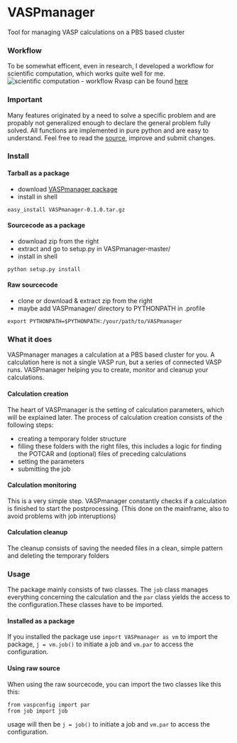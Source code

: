 VASPmanager
=====
Tool for managing VASP calculations on a PBS based cluster

### Workflow
To be somewhat efficent, even in research, I developed a workflow for scientific computation, which works quite well for me.
![scientific computation - workflow](../../raw/master/examples/workflow-01.png "scientific computation - workflow")
Rvasp can be found [here](https://github.com/paulpflug/Rvasp)

### Important
Many features originated by a need to solve a specific problem and are propably not generalized enough to declare the general problem fully solved.
All functions are implemented in pure python and are easy to understand. Feel free to read the [source](../../tree/master/VASPmanager/VASPmanager), improve and submit changes.

### Install
#### Tarball as a package
* download [VASPmanager package](https://www.dropbox.com/s/uwo9w7jklokc1pc/VASPmanager-0.1.0.tar.gz)
* install in shell

```
easy_install VASPmanager-0.1.0.tar.gz
```
#### Sourcecode as a package
* download zip from the right
* extract and go to setup.py in VASPmanager-master/
* install in shell
```
python setup.py install
```

#### Raw sourcecode
* clone or download & extract zip from the right
* maybe add VASPmanager/ directory to PYTHONPATH in .profile
```
export PYTHONPATH=$PYTHONPATH:/your/path/to/VASPmanager
```

### What it does
VASPmanager manages a calculation at a PBS based cluster for you. A calculation here is not a single VASP run, but a series of connected VASP runs.
VASPmanager helping you to create, monitor and cleanup your calculations.
#### Calculation creation
The heart of VASPmanager is the setting of calculation parameters, which will be explained later. The process of calculation creation consists of the following steps:
* creating a temporary folder structure
* filling these folders with the right files, this includes a logic for finding the POTCAR and (optional) files of preceding calculations
* setting the parameters
* submitting the job
#### Calculation monitoring
This is a very simple step. VASPmanager constantly checks if a calculation is finished to start the postprocessing. (This done on the mainframe, also to avoid problems with job interuptions)
#### Calculation cleanup
The cleanup consists of saving the needed files in a clean, simple pattern and deleting the temporary folders


### Usage
The package mainly consists of two classes. The ```job``` class manages everything concerning the calculation and the ```par``` class yields the access to the configuration.These classes have to be imported.
#### Installed as a package
If you installed the package use ```import VASPmanager as vm``` to import the package, ```j = vm.job()``` to initiate a job and ```vm.par``` to access the configuration.
#### Using raw source
When using the raw sourcecode, you can import the two classes like this this:
```
from vaspconfig import par
from job import job
```
usage will then be ```j = job()``` to initiate a job and ```vm.par``` to access the configuration.

####

